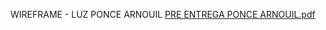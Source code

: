 WIREFRAME - LUZ PONCE ARNOUIL
[PRE ENTREGA PONCE ARNOUIL.pdf](https://github.com/user-attachments/files/19247548/PRE.ENTREGA.PONCE.ARNOUIL.pdf)
